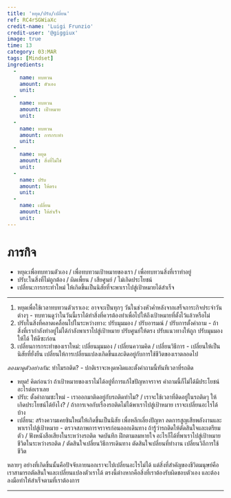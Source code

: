 ```yaml
---
title: 'หยุด/ปรับ/เปลี่ยน'
ref: RC4rSGWiaXc
credit-name: 'Luigi Frunzio'
credit-user: '@giggiux'
image: true
time: 13
category: 03:MAR
tags: [Mindset]
ingredients:
  -
    name: ทบทวน
    amount: ตัวเอง
    unit:
  -
    name: ทบทวน
    amount: เป้าหมาย
    unit:
  -
    name: ทบทวน
    amount: การกระทำ
    unit:
  -
    name: หยุด
    amount: สิ่งที่ไม่ใช่
    unit:
  -
    name: ปรับ
    amount: ให้ตรง
    unit:
  -
    name: เปลี่ยน
    amount: ให้สำเร็จ
    unit:
---
```


# ภารกิจ
 - หยุด:เพื่อทบทวนตัวเอง / เพื่อทบทวนเป้าหมายของเรา / เพื่อทบทวนสิ่งที่เราทำอยู่
 - ปรับ:ในสิ่งที่ไม่ถูกต้อง / ผิดเพี้ยน / เสียศูนย์ / ไม่เกิดประโยชน์
 - เปลี่ยน:การกระทำใหม่ ให้เกิดขึ้นเป็นนิสัยที่จะพาเราไปสู่เป้าหมายได้สำเร็จ

---
1. หยุดเพื่อใช้เวลาทบทวนตัวเราเอง: อาจจะเป็นทุกๆ วันในช่วงหัวค่ำหลังจากเสร็จภาระกิจประจำวันต่างๆ - ทบทวนดูว่าในวันนี้เราได้ทำสิ่งที่ควรต้องทำเพื่อไปให้ถึงเป้าหมายที่ตั้งไว้แล้วหรือไม่
2. ปรับในสิ่งที่คลาดเคลื่อนไปในระหว่างทาง: ปรับมุมมอง / ปรับอารมณ์ / ปรับการตั้งคำถาม - ถ้าสิ่งที่เรากำลังทำอยู่ไม่ได้กำลังพาเราไปสู่เป้าหมาย ปรับศูนย์ให้ตรง ปรับแนวทางให้ถูก ปรับมุมมองให้ได้ ให้ดีซะก่อน
3. เปลี่ยนการกระทำของเราใหม่: เปลี่ยนมุมมอง / เปลี่ยนความคิด / เปลี่ยนวิธีการ - เปลี่ยนให้เป็นนิสัยที่ยั่งยืน เปลี่ยนให้การเปลี่ยนแปลงเกิดขึ้นและติดอยู่กับการใช้ชีวิตของเราตลอดไป

*ลองมาดูตัวอย่างกัน*: ทำไมรถติด? - ปกติเราจะหงุดหงิดและตั้งคำถามนี้ทันทีเวลาที่รถติด
- หยุด! คิดก่อนว่า ถ้าเป้าหมายของเราไม่ได้อยู่ที่การแก้ไขปัญหาจราจร คำถามนี้ก็ไม่ได้มีประโยชน์อะไรต่อเราเลย
- ปรับ: ตั้งคำถามซะใหม่ - เราออกมาติดอยู่กับรถติดทำไม? / เราจะใช้เวลาที่ติดอยู่ในรถติดๆ ให้เกิดประโยชน์ได้ยังไง? / ถ้าการเจอกับเรื่องรถติดไม่ได้พาเราไปสู่เป้าหมาย เราจะเปลี่ยนอะไรได้บ้าง
- เปลี่ยน: สร้างความเคยชินใหม่ให้เกิดขึ้นเป็นนิสัย เพื่อหลีกเลี่ยงปัญหา ลดการสูญเสียพลังงานและพาเราไปสู่เป้าหมาย - ตรวจสภาพการจราจรก่อนออกเดินทาง ถ้ารู้ว่ารถติดให้ตัดสินใจและเตรียมตัว / ฟังหนังสือเสียงในระหว่างรถติด จดบันทึก ฝึกตามลมหายใจ อะไรก็ได้ที่พาเราไปสู่เป้าหมายชีวิตในระหว่างรถติด / ตัดสินใจเปลี่ยนวิธีการเดินทาง ตัดสินใจเปลี่ยนที่ทำงาน เปลี่ยนวิถีการใช้ชีวิต

หลายๆ อย่างที่เกิดขึ้นนั้นคือปัจจัยภายนอกเราจะไปเปลี่ยนอะไรไม่ได้ แต่สิ่งที่สำคัญของชีวิตมนุษย์คือเราสามารถตัดสินใจและเปลี่ยนแปลงตัวเราได้ ตรงนี้ต่างหากคือสิ่งที่เราต้องรับผิดชอบตัวเอง และต้องลงมือทำให้สำเร็จตามที่เราต้องการ

---
